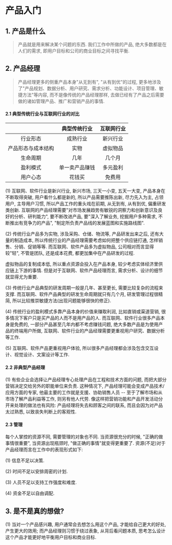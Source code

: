 # 产品入门  

## 1. 产品是什么  

> 产品就是用来解决某个问题的东西. 我们工作中所做的产品, 绝大多数都是在人们的需求, 即用户目标和公司的商业目标之间寻找平衡.  

## 2. 产品经理  

> 产品经理更多的侧重产品本身"从无到有", "从有到优"的过程, 更多地涉及了"产品规划、数据分析、用户研究、需求分析、功能设计、项目管理、敏捷方法"等内容, 而不是像传统的产品经理那样, 去做已经有了产品之后需要做的诸如管理产品、推广和营销产品的事情.  

#### 2.1 典型传统行业与互联网行业的对比  

|      |典型传统行业|互联网行业|  
|:----:|:-----:|:-----:|  
|行业形态|成熟行业|新兴行业|  
|产品形态与成本结构|实物|虚拟物品|  
|生命周期|几年|几个月|  
|盈利模式|单一卖产品赚钱|多元盈利|  
|用户心态|花钱买|免费用|  

(1) 互联网、软件行业是新兴行业, 新兴市场, 三天一小变, 五天一大变, 产品本身在不断取得突破, 用户看什么都是新的, 所以产品需要推陈出新, 尽力先入为主, 占领用户, 主导用户习惯, 所以产品工作的重头戏在前期, 从无到有, 从有到优, 偏重研发类创新. 互联网的产品经理需要"对市场发展趋势有敏锐的洞察力和创新意识及良好的分析、研判能力", 要不断改进产品, 要"深入了解业务, 挖掘用户多种需求, 不断推出有竞争力的产品", "制定所负责产品线的发展蓝图和实施路线图".  

(2) 传统行业产品多为实物, 涉及采购、仓储、物流等, 产品研发出来之后, 还有大量的制造成本, 所以传统行业的产品经理需要考虑如何把整个供应链打通, 怎样销售、分销、促销等等. 而互联网、软件产品多为虚拟物品, 公司相对而言显得较"轻", 不管是团队, 还是成本花费, 都更加集中在产品研发的过程.  

虚拟物品的复制成本低, 所以重点资源会投入在产品本身, 较少考虑实体经济里供应链上下游的事情. 但是对于互联网、软件产品经理而言, 需求分析、设计的细节就显得尤为重要.  

(3) 传统行业产品典型的研发周期一般是几年、甚至更长, 需要比较复杂的流程来支撑. 而互联网、软件产品典型的研发生命周期就只有几个月, 研发管理过程很精简, 所以比较推崇敏捷方法(出现问题能够很快的修正).  

(4) 传统行业的盈利模式多靠产品本身的价值来赚取利润, 比如直销或渠道营销, 很多情况下客户只是买产品的人而不是用产品的人. 而互联网、软件行业很多产品本身是免费的, 一部分产品甚至几年内都不考虑赚钱问题, 绝大多数产品是为使用产品的终端用户所做, 互联网、软件行业的产品经理需要更重视用户研究、数据分析等工作. 

(5) 互联网、软件产品更重视用户体验, 所以很多产品经理都会涉及包含交互设计、视觉设计、文案设计等工作.

#### 2.2 非典型产品经理  

(1) 有些企业会选择让产品经理专心处理产品在工程和技术方面的问题, 而把大部分营销决定交给另外的职能单位来负责. 这种情况下, 产品经理可能会变成产品技术/应用方面的专家, 他最主要的工作就是支援、协助销售人员 -- 至于了解市场和从市场了解产品利益等工作, 则另有他人代劳. 像这样把营销功能和产品开发活动分开来处理的做法也有风险: 产品经理将失去和顾客之间的联系, 而且会因为对产品太过熟悉, 以致丧失判断上的客观性.  

#### 2.3 管理  

每个人掌控的资源不同, 需要管理的对象也不同. 当资源很充分的时候, "正确的做事情很重要", 当资源出现瓶颈时, "做正确的事情"就变得更重要了. 资源(不足)对于产品经理而言在工作中的表现形式如下:  

(1) 信息不足以决策.  

(2) 时间不足以安排周密的计划.  

(3) 人员不足以支持工作强度和难度.  

(4) 资金不足以自由调配.  

## 3. 是不是真的想做?

(1) 当对一个产品感兴趣, 用户通常会去想怎么用这个产品, 才能给自己更大的好处, 产生更大的效用; 而产品经理则习惯于绕过表象, 从背后看问题本质, 思考怎么设计这个产品才能更好地平衡用户目标和商业目标.  

